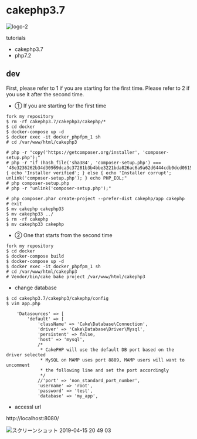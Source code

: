 # cakephp3.7

![logo-2](https://user-images.githubusercontent.com/5633085/56077045-8b3d8d80-5e12-11e9-8f04-6ea41ec2ba54.jpg)

tutorials

- cakephp3.7
- php7.2

## dev

First, please refer to 1 if you are starting for the first time.
Please refer to 2 if you use it after the second time.


- ① If you are starting for the first time

```
fork my repository
$ rm -rf cakephp3.7/cakephp3/cakephp/*
$ cd docker
$ docker-compose up -d
$ docker exec -it docker_phpfpm_1 sh
# cd /var/www/html/cakephp3

# php -r "copy('https://getcomposer.org/installer', 'composer-setup.php');"
# php -r "if (hash_file('sha384', 'composer-setup.php') === '48e3236262b34d30969dca3c37281b3b4bbe3221bda826ac6a9a62d6444cdb0dcd0615698a5cbe587c3f0fe57a54d8f5') { echo 'Installer verified'; } else { echo 'Installer corrupt'; unlink('composer-setup.php'); } echo PHP_EOL;"
# php composer-setup.php
# php -r "unlink('composer-setup.php');"

# php composer.phar create-project --prefer-dist cakephp/app cakephp
# exit
$ mv cakephp cakephp33
$ mv cakephp33 ../
$ rm -rf cakephp 
$ mv cakephp33 cakephp
```


- ② One that starts from the second time
```
fork my repository
$ cd docker
$ docker-compose build
$ docker-compose up -d
$ docker exec -it docker_phpfpm_1 sh
# cd /var/www/html/cakephp3
# Vendor/bin/cake bake project /var/www/html/cakephp3
```
- change database

```
$ cd cakephp3.7/cakephp3/cakephp/config
$ vim app.php

    'Datasources' => [
        'default' => [
            'className' => 'Cake\Database\Connection',
            'driver' => 'Cake\Database\Driver\Mysql',
            'persistent' => false,
            'host' => 'mysql',
            /*
             * CakePHP will use the default DB port based on the driver selected
             * MySQL on MAMP uses port 8889, MAMP users will want to uncomment
             * the following line and set the port accordingly
             */
            //'port' => 'non_standard_port_number',
            'username' => 'root',
            'password' => 'test',
            'database' => 'my_app',

```


- accessl url

http://localhost:8080/

![スクリーンショット 2019-04-15 20 49 03](https://user-images.githubusercontent.com/5633085/56130583-49524a00-5fc0-11e9-872f-835d8b1704dc.png)

